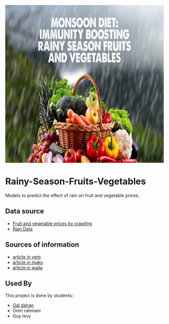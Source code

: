 <p align="center">
  <img width="900" height="500" src="rain fruits vegetables.jpeg"  />
</p>

# Rainy-Season-Fruits-Vegetables
Models to predict the effect of rain on fruit and vegetable prices.



## Data source

 - [Fruit and vegetable prices by crawling](https://prices.moag.gov.il/?ProductName=&ProductId=&ProductType=3&ComparisonDateType=0&ComparisonDate=13.06.2021&PriceType=1&SiteId=1&ViewType=2/)
 - [Rain Data](https://ims.data.gov.il/he/ims/4)

## Sources of information

 - [article in yent ](https://www.ynet.co.il/articles/0,7340,L-4484616,00.html)
 - [article in mako ](https://www.mako.co.il/news-israel/health-q2_2018/Article-67fa728ac4cf261004.htm)
 - [article in walla ](https://finance.walla.co.il/item/3438493)


## Used By

This project is done by students:

 - [Gal dahan ](https://github.com/gal-dahan)
- Omri rahmani
- Guy levy 
